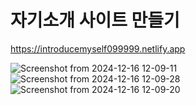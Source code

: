 # 자기소개 사이트 만들기
https://introducemyself099999.netlify.app

![Screenshot from 2024-12-16 12-09-11](https://github.com/user-attachments/assets/e20f17e3-9bfd-4526-8912-9d2778cc4c19)
![Screenshot from 2024-12-16 12-09-28](https://github.com/user-attachments/assets/790e457b-b584-411c-88ca-37af9502fe09)
![Screenshot from 2024-12-16 12-09-20](https://github.com/user-attachments/assets/f4bc2143-eb6b-405f-97e7-93b0633b7c27)
